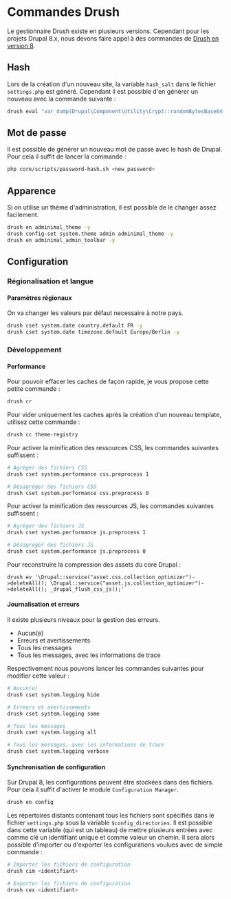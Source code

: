 # Commandes Drush

Le gestionnaire Drush existe en plusieurs versions. Cependant pour les projets
Drupal 8.x, nous devons faire appel à des commandes de
[Drush en version 8](https://drushcommands.com/drush-8x/).

## Hash

Lors de la création d'un nouveau site, la variable `hash_salt` dans le fichier
`settings.php` est généré. Cependant il est possible d'en générer un nouveau
avec la commande suivante :
```bash
drush eval "var_dump(Drupal\Component\Utility\Crypt::randomBytesBase64(55))"
```

## Mot de passe

Il est possible de générer un nouveau mot de passe avec le hash de Drupal.
Pour cela il suffit de lancer la commande :
```bash
php core/scripts/password-hash.sh <new_password>
```

## Apparence

Si on utilise un thème d'administration, il est possible de le changer assez facilement.
```bash
drush en adminimal_theme -y
drush config-set system.theme admin adminimal_theme -y
drush en adminimal_admin_toolbar -y
```

## Configuration

### Régionalisation et langue

#### Paramètres régionaux

On va changer les valeurs par défaut necessaire à notre pays.
```bash
drush cset system.date country.default FR -y
drush cset system.date timezone.default Europe/Berlin -y
```

### Développement

#### Performance

Pour pouvoir effacer les caches de façon rapide, je vous propose cette petite
commande :
```bash
drush cr
```

Pour vider uniquement les caches après la création d'un nouveau template, utilisez cette
commande :
```bash
drush cc theme-registry
```

Pour activer la minification des ressources CSS, les commandes suivantes suffissent :
```bash
# Agréger des fichiers CSS
drush cset system.performance css.preprocess 1

# Désagréger des fichiers CSS
drush cset system.performance css.preprocess 0
```

Pour activer la minification des ressources JS, les commandes suivantes suffissent :
```bash
# Agréger des fichiers JS
drush cset system.performance js.preprocess 1

# Désagréger des fichiers JS
drush cset system.performance js.preprocess 0
```

Pour reconstruire la compression des assets du core Drupal :
```
drush ev '\Drupal::service("asset.css.collection_optimizer")->deleteAll(); \Drupal::service("asset.js.collection_optimizer")->deleteAll(); _drupal_flush_css_js();'
```

#### Journalisation et erreurs

Il existe plusieurs niveaux pour la gestion des erreurs.
 * Aucun(e)
 * Erreurs et avertissements
 * Tous les messages
 * Tous les messages, avec les informations de trace

Respectivement nous pouvons lancer les commandes suivantes pour modifier
cette valeur :
```bash
# Aucun(e)
drush cset system.logging hide

# Erreurs et avertissements
drush cset system.logging some

# Tous les messages
drush cset system.logging all

# Tous les messages, avec les informations de trace
drush cset system.logging verbose
```

#### Synchronisation de configuration

Sur Drupal 8, les configurations peuvent être stockées dans des fichiers.
Pour cela il suffit d'activer le module `Configuration Manager`.

```bash
drush en config
```

Les répertoires distants contenant tous les fichiers sont spécifiés dans le fichier
`settings.php` sous la variable `$config_directories`.
Il est possible dans cette variable (qui est un tableau) de mettre plusieurs
entrées avec comme clé un identifiant unique et comme valeur un chemin.
Il sera alors possible d'importer ou d'exporter les configurations voulues
avec de simple commande :

```bash
# Importer les fichiers de configuration
drush cim <identifiant>

# Exporter les fichiers de configuration
drush cex <identifiant>
```
